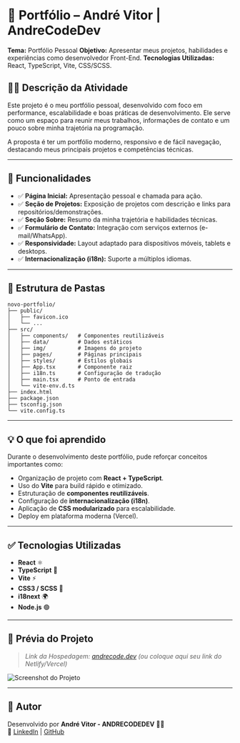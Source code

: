 # 📘 Portfólio – André Vitor | AndreCodeDev

**Tema:** Portfólio Pessoal
**Objetivo:** Apresentar meus projetos, habilidades e experiências como desenvolvedor Front-End.
**Tecnologias Utilizadas:** React, TypeScript, Vite, CSS/SCSS.

## 🧑‍💻 Descrição da Atividade

Este projeto é o meu portfólio pessoal, desenvolvido com foco em performance, escalabilidade e boas práticas de desenvolvimento.
Ele serve como um espaço para reunir meus trabalhos, informações de contato e um pouco sobre minha trajetória na programação.

A proposta é ter um portfólio moderno, responsivo e de fácil navegação, destacando meus principais projetos e competências técnicas.

---

## 📝 Funcionalidades

- ✅ **Página Inicial:** Apresentação pessoal e chamada para ação.  
- ✅ **Seção de Projetos:** Exposição de projetos com descrição e links para repositórios/demonstrações.  
- ✅ **Seção Sobre:** Resumo da minha trajetória e habilidades técnicas.  
- ✅ **Formulário de Contato:** Integração com serviços externos (e-mail/WhatsApp).  
- ✅ **Responsividade:** Layout adaptado para dispositivos móveis, tablets e desktops.  
- ✅ **Internacionalização (i18n):** Suporte a múltiplos idiomas.  

---

## 📂 Estrutura de Pastas 
```
novo-portfolio/
├── public/
│   ├── favicon.ico
│   └── ...
├── src/
│   ├── components/   # Componentes reutilizáveis
│   ├── data/         # Dados estáticos
│   ├── img/          # Imagens do projeto
│   ├── pages/        # Páginas principais
│   ├── styles/       # Estilos globais
│   ├── App.tsx       # Componente raiz
│   ├── i18n.ts       # Configuração de tradução
│   ├── main.tsx      # Ponto de entrada
│   └── vite-env.d.ts
├── index.html
├── package.json
├── tsconfig.json
└── vite.config.ts
```
---

## 💡 O que foi aprendido  

Durante o desenvolvimento deste portfólio, pude reforçar conceitos importantes como:  

- Organização de projeto com **React + TypeScript**.  
- Uso do **Vite** para build rápido e otimizado.  
- Estruturação de **componentes reutilizáveis**.  
- Configuração de **internacionalização (i18n)**.  
- Aplicação de **CSS modularizado** para escalabilidade.  
- Deploy em plataforma moderna (Vercel).  

---

## ✅ Tecnologias Utilizadas  

- **React** ⚛️  
- **TypeScript** 📘  
- **Vite** ⚡  
- **CSS3 / SCSS** 🎨  
- **i18next** 🌍  
- **Node.js** 🟢  

---

## 📸 Prévia do Projeto  

> *Link da Hospedagem: [andrecode.dev](https://andrecode.dev) (ou coloque aqui seu link do Netlify/Vercel)*  

![Screenshot do Projeto](img/previa.png)  

---

## 📎 Autor  

Desenvolvido por **André Vitor - ANDRECODEDEV** 👨‍💻  
📩 [LinkedIn](https://linkedin.com/in/andrecode) | [GitHub](https://github.com/andrecode)  
